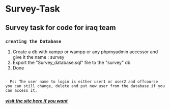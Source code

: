 # Survey-Task
<h2><b>Survey task for code for iraq team</b></h2>

<h3><code>creating the Database</code></h3>
<ol>
  <li>Create a db with xampp or wampp or any phpmyadmin accessor and give it the name : survey</li>
  <li>Export the "Survey_database.sql" file to the "survey" db </li>
  <li>Done</li>
</ol>

<code>
  Ps: The user name to login is either user1 or user2 and offcourse you can still change, delete and put new user from the database if you can access it. 
</code>
<a href="surveytaskcficom.000webhostapp.com"><br><b><i> visit the site here if  you want </i></b></a>
